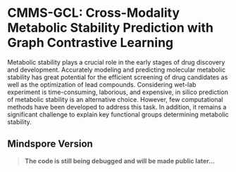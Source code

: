 # CMMS-GCL: Cross-Modality Metabolic Stability Prediction with Graph Contrastive Learning

Metabolic stability plays a crucial role in the early stages of drug discovery and development. Accurately modeling and predicting
molecular metabolic stability has great potential for the efficient screening of drug candidates as well as the optimization of lead compounds. Considering wet-lab experiment is time-consuming, laborious, and expensive, in silico prediction of metabolic stability is an alternative choice. However, few computational methods have been developed to address this task. In addition, it remains a significant challenge to explain key functional groups determining metabolic stability.

## Mindspore Version

> **The code is still being debugged and will be made public later...**